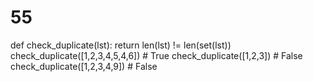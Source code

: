 # 55
def check_duplicate(lst):
    return len(lst) != len(set(lst))
check_duplicate([1,2,3,4,5,4,6]) # True
check_duplicate([1,2,3]) # False
check_duplicate([1,2,3,4,9]) # False

